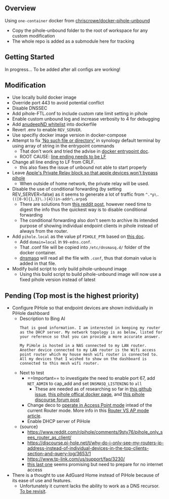 ## Overview

Using `one-container` docker from [chriscrowe/docker-pihole-unbound](https://github.com/chriscrowe/docker-pihole-unbound)
- Copy the pihole-unbound folder to the root of workspace for any custom modification
- The whole repo is added as a submodule here for tracking

## Getting Started

In progress... To be added after all configs are working!

## Modification
- Use locally build docker image
- Override port 443 to avoid potential conflict
- Disable DNSSEC
- Add pihole-FTL.conf to include custom rate limit setting in pihole
- Enable custom unbound log and increase verbosity to 4 for debugging
- Add [anudeepND whitelist](https://github.com/anudeepND/whitelist#for-whitelisttxt) into dockerfile
- Revert .env to enable `REV_SERVER`.
- Use specifiy docker image version in docker-compose
- Attempt to fix ['No such file or directory'](https://stackoverflow.com/questions/29535015/error-cannot-start-container-stat-bin-sh-no-such-file-or-directory) in synology default terminal by using array of string in the entrypoint commands
    - That don't work and tried the advise in [docker entrypoint doc](https://docs.docker.com/engine/reference/builder/#entrypoint). 
    - ROOT CAUSE: [line ending needs to be LF](https://stackoverflow.com/questions/55527105/how-to-fix-exec-user-process-caused-no-such-file-or-directory)
- Change all line ending to LF from CRLF.
    - this also fixes the issue of unbound not able to start properly
- Leave [Apple's Private Relay block so that apple devices won't bypass pihole](https://discourse.pi-hole.net/t/new-to-pi-hole-why-is-mask-icloud-com-blocked-as-standard/59707/17)
    - When outside of home network, the private relay will be used.
- Disable the use of conditional forwarding (by setting REV_SERVER=false) as it seems to generate a lot of traffic from `^.*p\.(([0-9]{1,3}\.){4})in-addr\.arpa$`
    - There are solutions from [this reddit post](https://www.reddit.com/r/pihole/comments/i9s0jx/how_to_deal_with_lb_dnssd_udp01168192inaddrarpa/), however need time to digest the info thus the quickest way is to disable conditional forwarding
    - The conditional forwarding also don't seem to archive its intended purpose of showing individual endpoint clients in pihole instead of always from the router.
- Add `pihole.local` as the value pf `PIHOLE_PTR` based on [this doc](https://docs.pi-hole.net/ftldns/configfile/#pihole_ptr).
    - Add `domain=local` in `99-edns.conf`.
    - That .conf file will be copied into `/etc/dnsmasq.d/` folder of the docker container.
    - [dnsmasq](https://www.linux.com/topic/networking/advanced-dnsmasq-tips-and-tricks/) will read all the file with `.conf`, thus that domain value is added in that file.
- Modify build script to only build pihole-unbound image
    - Using this build script to build pihole-unbound image will now use a fixed pihole version instead of latest

## Pending (Top most is the highest priority)
- Configure PiHole so that endpoint devices are shown individually in PiHole dashboard
    - Description to Bing AI
        ```
        That is good information. I am interested in keeping my router as the DHCP server. My network topology is as below, listed for your reference so that you can provide a more accurate answer.

        My PiHole is hosted in a NAS connected to my LAN router. Another device connected to my LAN router is the Wifi access point router which my house mesh wifi router is connected to. All my devices that I wished to show on the dashboard is connected to this mesh wifi router. 
        ```
    - Next to test
        - ==Important== to investigate the need to enable port 67, add `NET_ADMIN` to cap_add and set `DNSMASQ_LISTENING` to `all`
            - These are needed as of researching so far in [this github issue](https://github.com/chriscrowe/docker-pihole-unbound/issues/51), [this pihole offical docker page](https://hub.docker.com/r/pihole/pihole), and [this pihole discourse forum post](https://discourse.pi-hole.net/t/dhcp-with-docker-compose-and-bridge-networking/17038)
        - Change deco to [operate in Access Point mode](https://www.tp-link.com/us/support/faq/1842/) intead of the current Router mode. More info in this [Router VS AP mode article](https://www.tp-link.com/my/support/faq/2399/).
        - Enable DHCP server of PiHole
    - {source}
        - https://www.reddit.com/r/pihole/comments/9sty76/pihole_only_sees_router_as_client/
        - https://discourse.pi-hole.net/t/why-do-i-only-see-my-routers-ip-address-instead-of-individual-devices-in-the-top-clients-section-and-query-log/3653/1
        - https://www.tp-link.com/us/support/faq/3230/
        - [this last one](https://discourse.pi-hole.net/t/pi-hole-not-working-when-i-use-tp-link-deco-x20-dhcp-issues/60064/4) seems promising but need to prepare for no internet access
- There is a thought to use AdGuard Home instead of PiHole because of its ease of use and features.
    - Unfortunately it current lacks the ability to work as a DNS recursor. [To be revisit](https://github.com/AdguardTeam/AdGuardHome/issues/5446).
